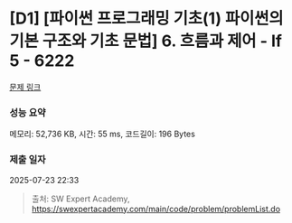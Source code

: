 # [D1] [파이썬 프로그래밍 기초(1) 파이썬의 기본 구조와 기초 문법] 6. 흐름과 제어 - If 5 - 6222 

[문제 링크](https://swexpertacademy.com/main/code/problem/problemDetail.do?contestProbId=AWcU9v3a4lgDFAU4) 

### 성능 요약

메모리: 52,736 KB, 시간: 55 ms, 코드길이: 196 Bytes

### 제출 일자

2025-07-23 22:33



> 출처: SW Expert Academy, https://swexpertacademy.com/main/code/problem/problemList.do